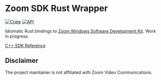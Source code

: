 # Zoom SDK Rust Wrapper

[![Crate](https://img.shields.io/crates/v/zoom-sdk.svg)](https://crates.io/crates/rand)
[![API](https://docs.rs/zoom-sdk/badge.svg)](https://docs.rs/rand)

Idiomatic Rust bindings to
[Zoom Windows Software Development Kit](https://github.com/zoom/zoom-sdk-windows).
Work in progress.

[C++ SDK Reference](https://marketplace.zoom.us/docs/sdk/native-sdks/windows/sdk-reference)

## Disclaimer

The project maintainer is not affiliated with Zoom Video Communications.
